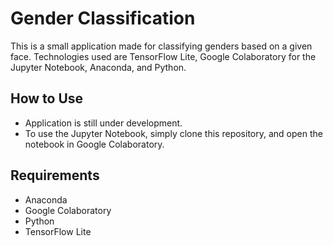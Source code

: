 # Gender Classification

This is a small application made for classifying genders based on a given face. Technologies used are TensorFlow Lite, Google Colaboratory for the Jupyter Notebook, Anaconda, and Python.

## How to Use

- Application is still under development.
- To use the Jupyter Notebook, simply clone this repository, and open the notebook in Google Colaboratory.

## Requirements

* Anaconda
* Google Colaboratory
* Python
* TensorFlow Lite

